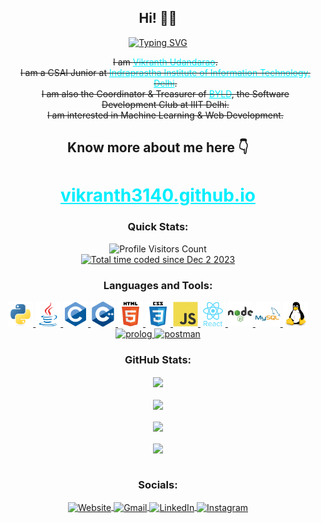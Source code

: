 <h2 align="center">Hi! 🙋‍♂️</h2>

<p align="center">
  <a href="https://git.io/typing-svg">
    <img src="https://readme-typing-svg.demolab.com?font=Oswald&size=25&color=572598&multiline=true&random=false&width=450&height=80&lines=Open+Source+Contributor;@BYLD-IIITD" alt="Typing SVG" />
  </a>
</p>

<ul align="center">
  <del>I am <a href="https://vikranth3140.github.io/" style="color: #0ef;">Vikranth Udandarao</a>.</del><br>
  <del>I am a CSAI Junior at <a href="https://iiitd.ac.in/" style="color: #0ef;">Indraprastha Institute of Information Technology, Delhi</a>.</del><br>
  <del>I am also the Coordinator & Treasurer of <a href="https://byld.iiitd.edu.in/" style="color: #0ef;">BYLD</a>, the Software Development Club at IIIT Delhi.</del><br>
  <del>I am interested in Machine Learning & Web Development.</del>
</ul>

<h2 align="center">Know more about me here 👇</h2>
<h1 align="center"><a href="https://vikranth3140.github.io/" style="color: #0ef;">vikranth3140.github.io</a></h1>

<h3 align="center">Quick Stats:</h3>
<p align="center">
  <img src="https://komarev.com/ghpvc/?username=Vikranth3140&color=blueviolet" alt="Profile Visitors Count">
  <br>
  <a href="https://wakatime.com/@Vikranth3140">
    <img src="https://wakatime.com/badge/user/018c271e-45c3-428e-96ed-b810274da52c.svg" alt="Total time coded since Dec 2 2023" />
  </a>
</p>

<h3 align="center">Languages and Tools:</h3>
<p align="center">
  <a href="https://www.python.org/" target="_blank" rel="noreferrer"> 
    <img src="https://raw.githubusercontent.com/devicons/devicon/master/icons/python/python-original.svg" alt="python" width="40" height="40"/> 
  </a>
  <a href="https://www.java.com/" target="_blank" rel="noreferrer"> 
    <img src="https://raw.githubusercontent.com/devicons/devicon/master/icons/java/java-original.svg" alt="java" width="40" height="40"/> 
  </a>
  <a href="https://www.cprogramming.com/" target="_blank" rel="noreferrer"> 
    <img src="https://raw.githubusercontent.com/devicons/devicon/master/icons/c/c-original.svg" alt="c" width="40" height="40"/> 
  </a>
  <a href="https://www.cplusplus.com/" target="_blank" rel="noreferrer"> 
    <img src="https://raw.githubusercontent.com/devicons/devicon/master/icons/cplusplus/cplusplus-original.svg" alt="cpp" width="40" height="40"/> 
  </a>
  <a href="https://www.w3schools.com/html/" target="_blank" rel="noreferrer"> 
    <img src="https://raw.githubusercontent.com/devicons/devicon/master/icons/html5/html5-original-wordmark.svg" alt="html5" width="40" height="40"/> 
  </a>
  <a href="https://www.w3schools.com/css/" target="_blank" rel="noreferrer"> 
    <img src="https://raw.githubusercontent.com/devicons/devicon/master/icons/css3/css3-original-wordmark.svg" alt="css3" width="40" height="40"/> 
  </a>
  <a href="https://www.w3schools.com/js/" target="_blank" rel="noreferrer"> 
    <img src="https://raw.githubusercontent.com/devicons/devicon/master/icons/javascript/javascript-original.svg" alt="javascript" width="40" height="40"/> 
  </a>
  <a href="https://reactjs.org/" target="_blank" rel="noreferrer"> 
    <img src="https://raw.githubusercontent.com/devicons/devicon/master/icons/react/react-original-wordmark.svg" alt="react" width="40" height="40"/> 
  </a>
  <a href="https://nodejs.org/" target="_blank" rel="noreferrer"> 
    <img src="https://raw.githubusercontent.com/devicons/devicon/master/icons/nodejs/nodejs-original-wordmark.svg" alt="nodejs" width="40" height="40"/> 
  </a>
  <a href="https://www.mysql.com/" target="_blank" rel="noreferrer"> 
    <img src="https://raw.githubusercontent.com/devicons/devicon/master/icons/mysql/mysql-original-wordmark.svg" alt="mysql" width="40" height="40"/> 
  </a>
  <a href="https://www.linux.org/" target="_blank" rel="noreferrer"> 
    <img src="https://raw.githubusercontent.com/devicons/devicon/master/icons/linux/linux-original.svg" alt="linux" width="40" height="40"/> 
  </a>
  <a href="https://www.swi-prolog.org/" target="_blank" rel="noreferrer"> 
    <img src="https://dashboard.snapcraft.io/site_media/appmedia/2020/04/Prolog-logo-512.png" alt="prolog" width="40" height="40"/> 
  </a>
  <a href="https://www.postman.com/" target="_blank" rel="noreferrer"> 
    <img src="https://res.cloudinary.com/postman/image/upload/t_team_logo/v1629869194/team/2893aede23f01bfcbd2319326bc96a6ed0524eba759745ed6d73405a3a8b67a8" alt="postman" width="40" height="40"/> 
  </a>
</p>

<h3 align="center">GitHub Stats:</h3>
<p align="center">
  <img height=200 align="center" src="https://github-readme-stats.vercel.app/api?username=Vikranth3140&show_icons=true&card_width=320&theme=radical" />
  <br><br>
  <img height=200 align="center" src="https://github-readme-stats.vercel.app/api/wakatime?username=Vikranth3140&langs_count=5&layout=donut&card_width=320&theme=radical" />
  <br><br>

  <!--  <img height=200 align="center" src="https://github-readme-stats.vercel.app/api/top-langs/?username=Vikranth3140&langs_count=5&layout=donut&theme=radical" />. -->
  <img height=200 align="center" src="https://streak-stats.demolab.com/?user=Vikranth3140&theme=radical" />
  <br><br>
  <img height=200 align="center" src="https://github-readme-activity-graph.vercel.app/graph?username=Vikranth3140&theme=tokyo-night" />
  <br><br>
  <!-- <img height=200 align="center" src="https://github-profile-trophy.vercel.app/?username=Vikranth3140&title=MultiLanguage,Commits,Repositories,Stars,Followers,PullRequest&theme=radical" /> -->
</p>

<h3 align="center">Socials:</h3>
<p align="center">
  <a href="https://vikranth3140.github.io/" target="_blank">
    <img width="40" height="40" align="center" src="https://github.com/Vikranth3140/Vikranth3140/assets/122410275/977d3f38-d0d9-4671-9eed-3a910782a93b" alt="Website">
  </a>
  <a href="mailto:vikranth22570@iiitd.ac.in" target="_blank">
    <img width="40" height="40" align="center" src="https://github.com/Vikranth3140/Vikranth3140/assets/122410275/cb4a4c3f-88b2-4574-bb75-2216f31c666c" alt="Gmail">
  </a>
  <a href="https://www.linkedin.com/in/vikranth-udandarao/" target="_blank">
    <img width="40" height="40" align="center" src="https://github.com/Vikranth3140/Vikranth3140/assets/122410275/2dd5d32f-2f3f-47f1-bb33-54ed46c84075" alt="LinkedIn">
  </a>
  <a href="https://www.instagram.com/vikranthh_/" target="_blank">
    <img width="40" height="40" align="center" src="https://github.com/Vikranth3140/Vikranth3140/assets/122410275/8375520b-1b39-439b-9e70-5a9b2ecfdc86" alt="Instagram">
  </a>
</p>
